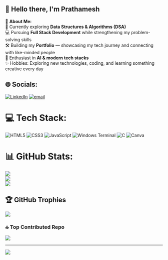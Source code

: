 ## 👋 Hello there, I'm Prathamesh  

💫 **About Me:**  
🌱 Currently exploring **Data Structures & Algorithms (DSA)**  
💻 Pursuing **Full Stack Development** while strengthening my problem-solving skills  
🛠️ Building my **Portfolio** — showcasing my tech journey and connecting with like-minded people  
🤖 Enthusiast in **AI & modern tech stacks**  
✨ Hobbies: Exploring new technologies, coding, and learning something creative every day  


## 🌐 Socials:
[![LinkedIn](https://img.shields.io/badge/LinkedIn-%230077B5.svg?logo=linkedin&logoColor=white)](https://www.linkedin.com/in/prathamesh-shelke-86829b32a/) [![email](https://img.shields.io/badge/Email-D14836?logo=gmail&logoColor=white)](mailto:prathamesh9b57@gmail.com) 

# 💻 Tech Stack:
![HTML5](https://img.shields.io/badge/html5-%23E34F26.svg?style=for-the-badge&logo=html5&logoColor=white) ![CSS3](https://img.shields.io/badge/css3-%231572B6.svg?style=for-the-badge&logo=css3&logoColor=white) ![JavaScript](https://img.shields.io/badge/javascript-%23323330.svg?style=for-the-badge&logo=javascript&logoColor=%23F7DF1E) ![Windows Terminal](https://img.shields.io/badge/Windows%20Terminal-%234D4D4D.svg?style=for-the-badge&logo=windows-terminal&logoColor=white) ![C](https://img.shields.io/badge/c-%2300599C.svg?style=for-the-badge&logo=c&logoColor=white) ![Canva](https://img.shields.io/badge/Canva-%2300C4CC.svg?style=for-the-badge&logo=Canva&logoColor=white)
# 📊 GitHub Stats:
![](https://github-readme-stats.vercel.app/api?username=Sparky-2501&theme=aura&hide_border=false&include_all_commits=false&count_private=false)<br/>
![](https://nirzak-streak-stats.vercel.app/?user=Sparky-2501&theme=aura&hide_border=false)<br/>
![](https://github-readme-stats.vercel.app/api/top-langs/?username=Sparky-2501&theme=aura&hide_border=false&include_all_commits=false&count_private=false&layout=compact)

## 🏆 GitHub Trophies
![](https://github-profile-trophy.vercel.app/?username=Sparky-2501&theme=tokyonight&no-frame=false&no-bg=true&margin-w=4)

### 🔝 Top Contributed Repo
![](https://github-contributor-stats.vercel.app/api?username=Sparky-2501&limit=5&theme=tokyonight&combine_all_yearly_contributions=true)

---
[![](https://visitcount.itsvg.in/api?id=Sparky-2501&icon=0&color=0)](https://visitcount.itsvg.in)

<!-- Proudly created with GPRM ( https://gprm.itsvg.in ) -->
